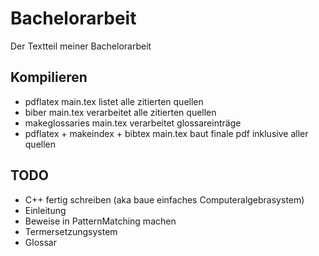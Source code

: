 # Bachelorarbeit

Der Textteil meiner Bachelorarbeit

## Kompilieren
- pdflatex main.tex listet alle zitierten quellen
- biber main.tex verarbeitet alle zitierten quellen
- makeglossaries main.tex verarbeitet glossareinträge
- pdflatex + makeindex + bibtex main.tex baut finale pdf inklusive aller quellen

## TODO
- C++ fertig schreiben (aka baue einfaches Computeralgebrasystem)
- Einleitung
- Beweise in PatternMatching machen
- Termersetzungsystem
- Glossar
